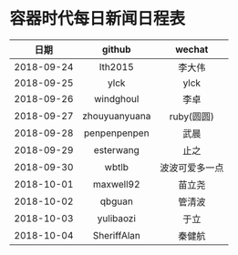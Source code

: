 容器时代每日新闻日程表
=================

|       日期     |   github   |    wechat |
|:-------------:|:----------:|:---------:|
|2018-09-24|lth2015|李大伟|
|2018-09-25|ylck|ylck|
|2018-09-26|windghoul|李卓|
|2018-09-27|zhouyuanyuana|ruby(圆圆)|
|2018-09-28|penpenpenpen|武晨|
|2018-09-29|esterwang|止之|
|2018-09-30|wbtlb|波波可爱多一点|
|2018-10-01|maxwell92|苗立尧|
|2018-10-02|qbguan|管清波|
|2018-10-03|yulibaozi|于立|
|2018-10-04|SheriffAlan|秦健航|
